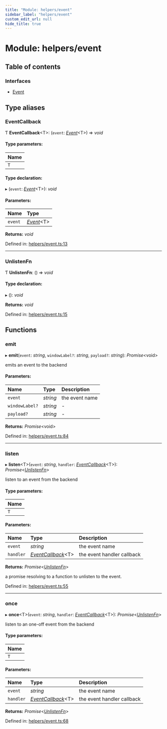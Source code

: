 ```yaml
---
title: "Module: helpers/event"
sidebar_label: "helpers/event"
custom_edit_url: null
hide_title: true
---
```


# Module: helpers/event

## Table of contents

### Interfaces

- [Event](../interfaces/helpers_event.event.md)

## Type aliases

### EventCallback

Ƭ **EventCallback**<T\>: (`event`: [*Event*](../interfaces/helpers_event.event.md)<T\>) => *void*

#### Type parameters:

Name |
:------ |
`T` |

#### Type declaration:

▸ (`event`: [*Event*](../interfaces/helpers_event.event.md)<T\>): *void*

#### Parameters:

Name | Type |
:------ | :------ |
`event` | [*Event*](../interfaces/helpers_event.event.md)<T\> |

**Returns:** *void*

Defined in: [helpers/event.ts:13](https://github.com/tauri-apps/tauri/blob/b9cbaad4/api/src/helpers/event.ts#L13)

___

### UnlistenFn

Ƭ **UnlistenFn**: () => *void*

#### Type declaration:

▸ (): *void*

**Returns:** *void*

Defined in: [helpers/event.ts:15](https://github.com/tauri-apps/tauri/blob/b9cbaad4/api/src/helpers/event.ts#L15)

## Functions

### emit

▸ **emit**(`event`: *string*, `windowLabel?`: *string*, `payload?`: *string*): *Promise*<void\>

emits an event to the backend

#### Parameters:

Name | Type | Description |
:------ | :------ | :------ |
`event` | *string* | the event name   |
`windowLabel?` | *string* | - |
`payload?` | *string* | - |

**Returns:** *Promise*<void\>

Defined in: [helpers/event.ts:84](https://github.com/tauri-apps/tauri/blob/b9cbaad4/api/src/helpers/event.ts#L84)

___

### listen

▸ **listen**<T\>(`event`: *string*, `handler`: [*EventCallback*](helpers_event.md#eventcallback)<T\>): *Promise*<[*UnlistenFn*](helpers_event.md#unlistenfn)\>

listen to an event from the backend

#### Type parameters:

Name |
:------ |
`T` |

#### Parameters:

Name | Type | Description |
:------ | :------ | :------ |
`event` | *string* | the event name   |
`handler` | [*EventCallback*](helpers_event.md#eventcallback)<T\> | the event handler callback   |

**Returns:** *Promise*<[*UnlistenFn*](helpers_event.md#unlistenfn)\>

a promise resolving to a function to unlisten to the event.

Defined in: [helpers/event.ts:55](https://github.com/tauri-apps/tauri/blob/b9cbaad4/api/src/helpers/event.ts#L55)

___

### once

▸ **once**<T\>(`event`: *string*, `handler`: [*EventCallback*](helpers_event.md#eventcallback)<T\>): *Promise*<[*UnlistenFn*](helpers_event.md#unlistenfn)\>

listen to an one-off event from the backend

#### Type parameters:

Name |
:------ |
`T` |

#### Parameters:

Name | Type | Description |
:------ | :------ | :------ |
`event` | *string* | the event name   |
`handler` | [*EventCallback*](helpers_event.md#eventcallback)<T\> | the event handler callback    |

**Returns:** *Promise*<[*UnlistenFn*](helpers_event.md#unlistenfn)\>

Defined in: [helpers/event.ts:68](https://github.com/tauri-apps/tauri/blob/b9cbaad4/api/src/helpers/event.ts#L68)
